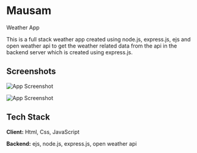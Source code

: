
# Mausam
Weather App

This is a full stack weather app created using node.js, express.js, ejs and open weather api to get the weather related data from the api in the backend server which is created using express.js.


## Screenshots

![App Screenshot](https://user-images.githubusercontent.com/76560065/217801199-660fab5d-2634-4707-a961-2f75553e8463.png)


![App Screenshot](https://user-images.githubusercontent.com/76560065/217801300-b336f7e6-f1e5-4470-9712-8c412e0f7db6.png)






## Tech Stack

**Client:** Html, Css, JavaScript

**Backend:** ejs, node.js, express.js, open weather api



